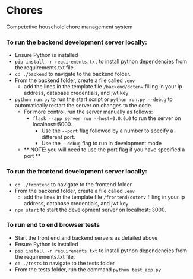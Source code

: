 # Chores
Competetive household chore management system 

### To run the backend development server locally:
- Ensure Python is installed
- `pip install -r requirements.txt` to install python dependencies from the requirements.txt file.
- `cd ./backend` to navigate to the backend folder.
- From the backend folder, create a file called `.env`
    - add the lines in the template file `/backend/dotenv` filling in your ip address, database credentials, and jwt key
- `python run.py` to run the start script or  `python run.py --debug` to automatically restart the server on changes to the code.
    - For more control, run the server manually as follows:
        - `flask --app server run --host=0.0.0.0` to  run the server on localhost::5000. 
            - Use the `--port` flag followed by a number to specify a different port. 
            - Use the `--debug` flag to run in development mode
    - ** NOTE: you will need to use the port flag if you have specified a port **



### To run the frontend development server locally:
- `cd ./frontend` to navigate to the frontend folder.
- From the backend folder, create a file called `.env`
    - add the lines in the template file `/frontend/dotenv` filling in your ip address, database credentials, and jwt key
- `npm start` to start the development server on localhost::3000.

### To run end to end browser tests
- Start the front end and backend servers as detailed above
- Ensure Python is installed
- `pip install -r requirements.txt` to install python dependencies from the requirements.txt file.
- `cd ./tests` to navigate to the tests folder
- From the tests folder, run the command `python test_app.py` 